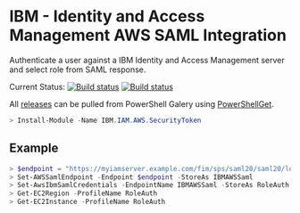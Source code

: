 # IBM - Identity and Access Management AWS SAML Integration
Authenticate a user against a IBM Identity and Access Management server and select role from SAML response.

Current Status: [![Build status](https://ci.appveyor.com/api/projects/status/r64vo2ba6eylaqlu?svg=true)](https://ci.appveyor.com/project/SimplerSoftware/ibm-iam-aws) [![Build status](https://ci.appveyor.com/api/projects/status/r64vo2ba6eylaqlu/branch/master?svg=true&passingText=master%3A%20passing&pendingText=master%3A%20pending&failingText=master%3A%20failed)](https://ci.appveyor.com/project/SimplerSoftware/ibm-iam-aws/branch/master)

All [releases](https://www.powershellgallery.com/packages/IBM.IAM.AWS.SecurityToken/) can be pulled from PowerShell Galery using [PowerShellGet](https://www.powershellgallery.com/).
```PowerShell
> Install-Module -Name IBM.IAM.AWS.SecurityToken 
```

## Example
```PowerShell
> $endpoint = "https://myiamserver.example.com/fim/sps/saml20/saml20/logininitial?RequestBinding=HTTPPost&PartnerId=urn:amazon:webservices&NameIdFormat=Email&AllowCreate=false"
> Set-AWSSamlEndpoint -Endpoint $endpoint -StoreAs IBMAWSSaml
> Set-AwsIbmSamlCredentials -EndpointName IBMAWSSaml -StoreAs RoleAuth
> Get-EC2Region -ProfileName RoleAuth
> Get-EC2Instance -ProfileName RoleAuth
```
